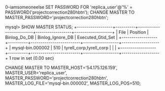 0-iamsomeoneelse
SET PASSWORD FOR 'replica_user'@'%' = PASSWORD('projectcorrection280hbtn');
CHANGE MASTER TO MASTER_PASSWORD='projectcorrection280hbtn';


mysql> SHOW MASTER STATUS;
+------------------+----------+-------------------------+------------------+-------------------+
| File             | Position | Binlog_Do_DB            | Binlog_Ignore_DB | Executed_Gtid_Set |
+------------------+----------+-------------------------+------------------+-------------------+
| mysql-bin.000002 |      510 | tyrell_corp,tyrell_corp |                  |                   |
+------------------+----------+-------------------------+------------------+-------------------+
1 row in set (0.00 sec)


CHANGE MASTER TO
  MASTER_HOST='54.175.126.159',
  MASTER_USER='replica_user',
  MASTER_PASSWORD='projectcorrection280hbtn',
  MASTER_LOG_FILE='mysql-bin.000002',
  MASTER_LOG_POS=510;
